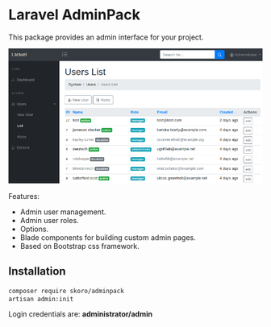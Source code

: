 Laravel AdminPack
=================

This package provides an admin interface for your project.

![Screenshot](docs/screenshot.png)

Features:
- Admin user management.
- Admin user roles.
- Options.
- Blade components for building custom admin pages.
- Based on Bootstrap css framework.

## Installation

```
composer require skoro/adminpack
artisan admin:init
```

Login credentials are: **administrator/admin**
